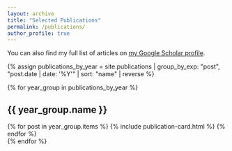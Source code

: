 ```yaml
---
layout: archive
title: "Selected Publications"
permalink: /publications/
author_profile: true
---
```


<style>
/* Ensure first-author highlighting works on GitHub Pages */
.publication-card.first-author {
  border: 2px solid #6c757d !important;
  background: linear-gradient(135deg, #ffffff 0%, #f8f9fa 100%) !important;
  position: relative !important;
}

.publication-card.first-author::after {
  content: '👑 First Author' !important;
  position: absolute !important;
  top: 1rem !important;
  right: 1rem !important;
  background: linear-gradient(135deg, #6c757d 0%, #495057 100%) !important;
  color: white !important;
  padding: 0.3rem 0.8rem !important;
  border-radius: 20px !important;
  font-size: 0.75rem !important;
  font-weight: 700 !important;
  box-shadow: 0 2px 8px rgba(108, 117, 125, 0.3) !important;
  z-index: 10 !important;
}

.publication-card.first-author::before {
  background: linear-gradient(90deg, #6c757d 0%, #495057 100%) !important;
}

.author-highlight {
  background: linear-gradient(135deg, #e9ecef 0%, #dee2e6 100%) !important;
  padding: 0.2rem 0.5rem !important;
  border-radius: 4px !important;
  box-shadow: 0 2px 4px rgba(108, 117, 125, 0.2) !important;
  color: #495057 !important;
  font-weight: 700 !important;
  text-shadow: 0 1px 2px rgba(0,0,0,0.05) !important;
  position: relative !important;
  display: inline-block !important;
}

.author-highlight::before {
  content: '👑' !important;
  margin-right: 0.3rem !important;
  font-size: 0.9em !important;
}
</style>

<div class="publications-intro">
  <p>You can also find my full list of articles on <a href="https://scholar.google.com/citations?hl=en&user=ddBNGlwAAAAJ">my Google Scholar profile</a>.</p>
</div>

<div class="publications-container">
  {% assign publications_by_year = site.publications | group_by_exp: "post", "post.date | date: '%Y'" | sort: "name" | reverse %}
  
  {% for year_group in publications_by_year %}
    <div class="year-section">
      <h2 class="year-header">{{ year_group.name }}</h2>
      <div class="publications-grid">
        {% for post in year_group.items %}
          {% include publication-card.html %}
        {% endfor %}
      </div>
    </div>
  {% endfor %}
</div>

<script>
// Custom sorting to put first-author papers first, with special handling for specific papers
function sortPublications() {
  try {
    const yearSections = document.querySelectorAll('.year-section');
    
    yearSections.forEach(function(yearSection) {
      const publicationsGrid = yearSection.querySelector('.publications-grid');
      if (!publicationsGrid) return;
      
      const cards = Array.from(publicationsGrid.querySelectorAll('.publication-card'));
      if (cards.length === 0) return;
      
      // Sort cards: first-author papers first, then others
      cards.sort(function(a, b) {
        const aAuthors = a.querySelector('.publication-authors');
        const bAuthors = b.querySelector('.publication-authors');
        
        if (!aAuthors || !bAuthors) return 0;
        
        // Check if "Cao, M." appears first in the author list
        const aIsFirstAuthor = aAuthors.textContent.trim().startsWith('Cao, M.');
        const bIsFirstAuthor = bAuthors.textContent.trim().startsWith('Cao, M.');
        
        // Special case: if both are first-author papers, check for the specific system identification paper
        if (aIsFirstAuthor && bIsFirstAuthor) {
          const aTitle = a.querySelector('.publication-title');
          const bTitle = b.querySelector('.publication-title');
          
          if (!aTitle || !bTitle) return 0;
          
          // Move the system identification paper to the end of first-author papers
          if (aTitle.textContent.includes('System identification and control of the ground operation mode')) {
            return 1; // Move a to the end
          }
          if (bTitle.textContent.includes('System identification and control of the ground operation mode')) {
            return -1; // Move b to the end
          }
        }
        
        if (aIsFirstAuthor && !bIsFirstAuthor) return -1;
        if (!aIsFirstAuthor && bIsFirstAuthor) return 1;
        return 0;
      });
      
      // Reorder the cards in the DOM and add first-author class
      cards.forEach(function(card) {
        const authors = card.querySelector('.publication-authors');
        if (authors) {
          const isFirstAuthor = authors.textContent.trim().startsWith('Cao, M.');
          
          if (isFirstAuthor) {
            card.classList.add('first-author');
          }
        }
        
        publicationsGrid.appendChild(card);
      });
    });
    
    console.log('Publications sorted successfully');
  } catch (error) {
    console.error('Error sorting publications:', error);
  }
}

// Multiple ways to ensure the script runs
document.addEventListener('DOMContentLoaded', sortPublications);

// Fallback for when DOMContentLoaded has already fired
if (document.readyState === 'loading') {
  document.addEventListener('DOMContentLoaded', sortPublications);
} else {
  // DOM is already loaded, run immediately
  sortPublications();
}

// Additional fallback with a small delay
setTimeout(sortPublications, 100);
</script>
